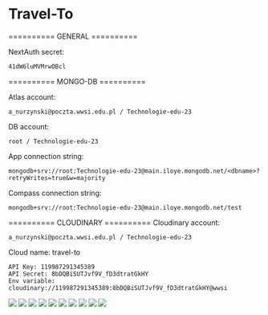 # Travel-To

========== GENERAL ==========

NextAuth secret:
```text
41dW6luMVMrwOBcl
```

========== MONGO-DB ==========

Atlas account:
```text
a_nurzynski@poczta.wwsi.edu.pl / Technologie-edu-23
```

DB account:
```text
root / Technologie-edu-23
```

App connection string:
```text
mongodb+srv://root:Technologie-edu-23@main.iloye.mongodb.net/<dbname>?retryWrites=true&w=majority
```

Compass connection string:
```text
mongodb+srv://root:Technologie-edu-23@main.iloye.mongodb.net/test
```

========== CLOUDINARY ==========
Cloudinary account:
```text
a_nurzynski@poczta.wwsi.edu.pl / Technologie-edu-23
```

Cloud name: travel-to
```text
API Key: 119987291345389
API Secret: 8bDQBiSUTJvf9V_fD3dtratGkHY
Env variable: cloudinary://119987291345389:8bDQBiSUTJvf9V_fD3dtratGkHY@wwsi
```


![](./screenshots/Desktop-1.png)
![](./screenshots/Desktop-2.png)
![](./screenshots/Desktop-3.png)
![](./screenshots/Desktop-4.png)
![](./screenshots/Desktop-5.png)
![](./screenshots/Desktop-6.png)
![](./screenshots/Desktop-7.png)
![](./screenshots/Desktop-Dark-1.png)
![](./screenshots/Mobile-1.png)
![](./screenshots/Mobile-2.png)
